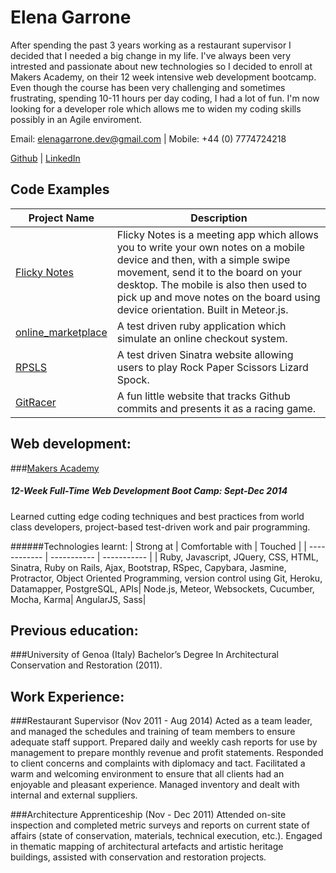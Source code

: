 Elena Garrone
=============
After spending the past 3 years working as a restaurant supervisor I decided that I needed a big change in my life. I've always been very intrested and passionate about new technologies so I decided to enroll at Makers Academy, on their 12 week intensive web development bootcamp. Even though the course has been very challenging and sometimes frustrating, spending 10-11 hours per day coding, I had a lot of fun. I'm now looking for a developer role which allows me to widen my coding skills possibly in an Agile enviroment.

Email: elenagarrone.dev@gmail.com | Mobile: +44 (0) 7774724218

[Github](https://github.com/elenagarrone/) | [LinkedIn](uk.linkedin.com/in/elenagarrone)

Code Examples
-------------

| Project Name | Description |
| ------------ | ----------- |
| [Flicky Notes](https://github.com/karinnielsen/Final-Project-POSTit)  | Flicky Notes is a meeting app which allows you to write your own notes on a mobile device and then, with a simple swipe movement, send it to the board on your desktop. The mobile is also then used to pick up and move notes on the board using device orientation. Built in Meteor.js. |
| [online_marketplace](https://github.com/elenagarrone/online_marketplace) |  A test driven ruby application which simulate an online checkout system. |
| [RPSLS](https://github.com/elenagarrone/RPSLS) | A test driven Sinatra website allowing users to play Rock Paper Scissors Lizard Spock. |
| [GitRacer](https://github.com/elenagarrone/gitRacer) |  A fun little website that tracks Github commits and presents it as a racing game. |

Web development:
----------------
###[Makers Academy](http://www.makersacademy.com/)
##### 12-Week Full-Time Web Development Boot Camp: Sept-Dec 2014
Learned cutting edge coding techniques and best practices from world class developers, project-based test-driven work and pair programming.

######Technologies learnt:
| Strong at | Comfortable with | Touched |
| ------------ | ----------- | ----------- |
| Ruby, Javascript, JQuery, CSS, HTML, Sinatra, Ruby on Rails, Ajax, Bootstrap, RSpec, Capybara, Jasmine, Protractor, Object Oriented Programming, version control using Git, Heroku, Datamapper, PostgreSQL, APIs|  Node.js, Meteor, Websockets,  Cucumber, Mocha, Karma| AngularJS, Sass|

Previous education:
-------------------
###University of Genoa (Italy)
Bachelor’s Degree In Architectural Conservation and Restoration (2011).

Work Experience:
---------------
###Restaurant Supervisor (Nov 2011 - Aug 2014)
Acted as a team leader, and managed the schedules and training of team members to ensure adequate staff support. Prepared daily and weekly cash reports for use by management to prepare monthly revenue and profit statements. Responded to client concerns and complaints with diplomacy and tact. Facilitated a warm and welcoming environment to ensure that all clients had an enjoyable and pleasant experience. Managed inventory and dealt with internal and external suppliers.


###Architecture Apprenticeship (Nov - Dec 2011)
Attended on-site inspection and completed metric surveys and reports on current state of affairs (state of conservation, materials, technical execution, etc.). Engaged in thematic mapping of architectural artefacts and artistic heritage buildings, assisted with conservation and restoration projects.

